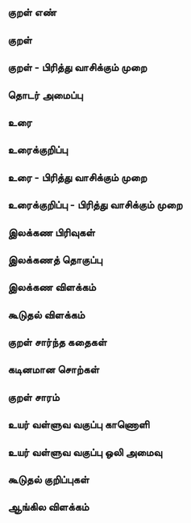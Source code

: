 ## குறள் எண்


## குறள் 


## குறள் - பிரித்து வாசிக்கும் முறை


## தொடர் அமைப்பு


## உரை


## உரைக்குறிப்பு


## உரை - பிரித்து வாசிக்கும் முறை


## உரைக்குறிப்பு - பிரித்து வாசிக்கும் முறை


## இலக்கண பிரிவுகள் 


## இலக்கணத் தொகுப்பு 


## இலக்கண விளக்கம்


## கூடுதல் விளக்கம்


## குறள் சார்ந்த கதைகள் 


## கடினமான சொற்கள்


## குறள் சாரம் 


## உயர் வள்ளுவ வகுப்பு காணொளி


## உயர் வள்ளுவ வகுப்பு ஒலி அமைவு 


## கூடுதல் குறிப்புகள்


## ஆங்கில விளக்கம்

